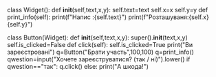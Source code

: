 class Widget():
    def __init__(self,text,x,y):
        self.text=text
        self.x=x
        self.y=y
    def print_info(self):
        print(f"Напис :{self.text}")
        print(f"Розташуваня:{self.x}{self.y}")

class Button(Widget):
    def __init__(self,text,x,y):
        super().__init__(text,x,y)
        self.is_clicked=False
    def click(self):
        self.is_clicked=True
        print("Ви зареєстровані")
    q=Button("Брати участь",100,100)
    q=print_info()
    qwestion=input("Хочете зареєструватися? (так / ні)").lower()
    if qwestion=="так":
        q.click()
    else:
        print("А шкода!")
